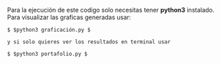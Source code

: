 Para la ejecución de este codigo solo necesitas tener **python3** instalado. Para visualizar las graficas generadas usar:

```terminal
$ $python3 graficación.py $

y si solo quieres ver los resultados en terminal usar

$ $python3 portafolio.py $
```

